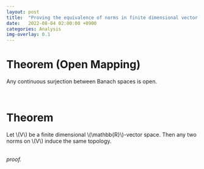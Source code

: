 ```yaml
---
layout: post
title:  "Proving the equivalence of norms in finite dimensional vector spaces via open mapping theorem"
date:   2022-08-04 02:00:00 +0900
categories: Analysis
img-overlay: 0.1
---
```


# Theorem (Open Mapping)
Any continuous surjection between Banach spaces is open.

<br>

# Theorem

<div class="mathjax">
Let \(V\) be a finite dimensional \(\mathbb{R}\)-vector space. Then any two norms on \(V\) induce the same topology.
</div>

<br>

_proof._





[^1]: test reference style link 
